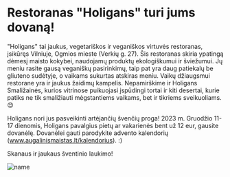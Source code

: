 # Restoranas "Holigans" turi jums dovaną!

"Holigans" tai jaukus, vegetariškos ir veganiškos virtuvės restoranas, įsikūręs Vilniuje, Ogmios mieste (Verkių g. 27). Šis restoranas skiria ypatingą dėmesį maisto kokybei, naudojamų produktų ekologiškumui ir šviežumui. Jų meniu rasite gausą veganiškų pasirinkimų, taip pat yra daug patiekalų be gliuteno sudėtyje, o vaikams sukurtas atskiras meniu. Vaikų džiaugsmui restorane yra ir jaukus žaidimų kampelis. Nepamirškime ir Holigans Smaližainės, kurios vitrinose puikuojasi įspūdingi tortai ir kiti desertai, kurie patiks ne tik smaližiauti mėgstantiems vaikams, bet ir tikriems sveikuoliams. 😊 

Holigans nori jus pasveikinti artėjančių švenčių proga! 2023 m. Gruodžio 11-17 dienomis, Holigans pavalgius pietų ar vakarienės bent už 12 eur, gausite dovanėlę. Dovanėlei gauti parodykite advento kalendorių (www.augalinismaistas.lt/kalendorius). :)

Skanaus ir jaukaus šventinio laukimo!

![name](../../pav/)